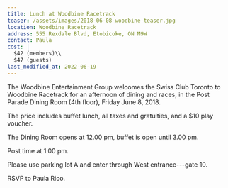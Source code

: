 ```yaml
---
title: Lunch at Woodbine Racetrack
teaser: /assets/images/2018-06-08-woodbine-teaser.jpg
location: Woodbine Racetrack
address: 555 Rexdale Blvd, Etobicoke, ON M9W
contact: Paula
cost: |
  $42 (members)\\
  $47 (guests)
last_modified_at: 2022-06-19
---
```


The Woodbine Entertainment Group welcomes the Swiss Club Toronto to Woodbine
Racetrack for an afternoon of dining and races, in the Post Parade Dining Room
(4th floor), Friday June 8, 2018.

The price includes buffet lunch, all taxes and gratuities, and a \$10 play
voucher.

The Dining Room opens at 12.00 pm, buffet is open until 3.00 pm.

Post time at 1.00 pm.

Please use parking lot A and enter through West entrance---gate 10.

RSVP to Paula Rico.
